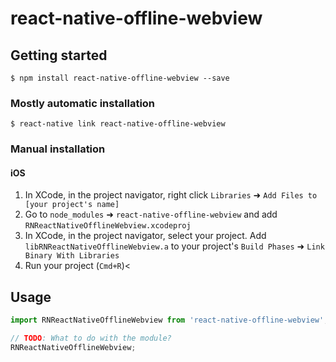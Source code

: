 
# react-native-offline-webview

## Getting started

`$ npm install react-native-offline-webview --save`

### Mostly automatic installation

`$ react-native link react-native-offline-webview`

### Manual installation


#### iOS

1. In XCode, in the project navigator, right click `Libraries` ➜ `Add Files to [your project's name]`
2. Go to `node_modules` ➜ `react-native-offline-webview` and add `RNReactNativeOfflineWebview.xcodeproj`
3. In XCode, in the project navigator, select your project. Add `libRNReactNativeOfflineWebview.a` to your project's `Build Phases` ➜ `Link Binary With Libraries`
4. Run your project (`Cmd+R`)<


## Usage
```javascript
import RNReactNativeOfflineWebview from 'react-native-offline-webview';

// TODO: What to do with the module?
RNReactNativeOfflineWebview;
```
  